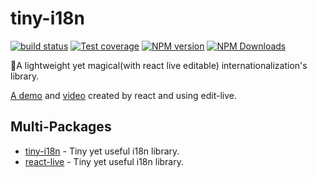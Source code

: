 # tiny-i18n

[![build status](https://img.shields.io/travis/imcuttle/tiny-i18n/master.svg?style=flat-square)](https://travis-ci.org/imcuttle/tiny-i18n)
[![Test coverage](https://img.shields.io/codecov/c/github/imcuttle/tiny-i18n.svg?style=flat-square)](https://codecov.io/github/imcuttle/tiny-i18n?branch=master)
[![NPM version](https://img.shields.io/npm/v/tiny-i18n.svg?style=flat-square)](https://www.npmjs.com/package/tiny-i18n)
[![NPM Downloads](https://img.shields.io/npm/dm/tiny-i18n.svg?style=flat-square&maxAge=43200)](https://www.npmjs.com/package/tiny-i18n)

🎈A lightweight yet magical(with react live editable) internationalization's library.

[A demo](https://imcuttle.github.io/tiny-i18n/) and [video](http://obu9je6ng.bkt.clouddn.com/Jietu20180622-102135-HD.mp4) created by react and using edit-live.

## Multi-Packages

- [tiny-i18n](packages/tiny-i18n) - Tiny yet useful i18n library.
- [react-live](packages/react-live) - Tiny yet useful i18n library.
